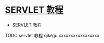# [SERVLET 教程](https://www.qikegu.com/docs/1345)

- [SERVLET 教程](#servlet-教程)




TODO servlet 教程 qikegu xxxxxxxxxxxxxxxxx
